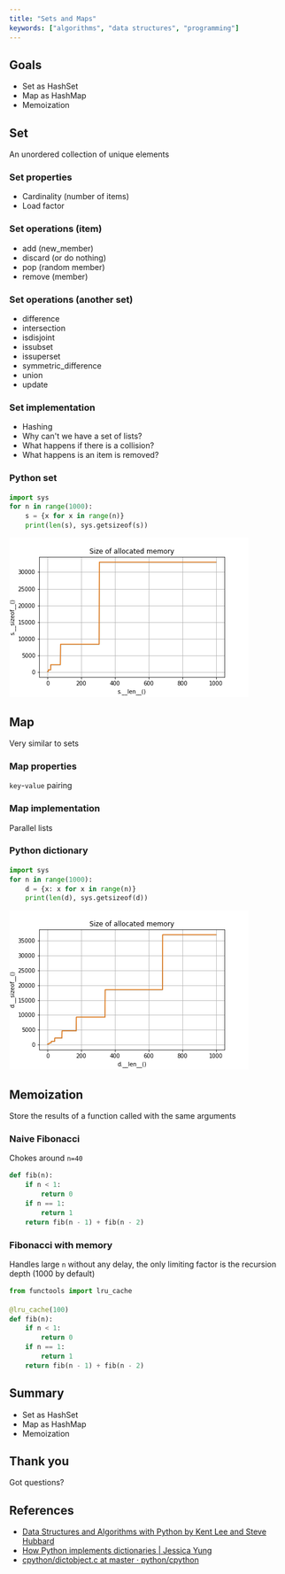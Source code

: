 ```yaml
---
title: "Sets and Maps"
keywords: ["algorithms", "data structures", "programming"]
---
```


## Goals

* Set as HashSet
* Map as HashMap
* Memoization

## Set

An unordered collection of unique elements

### Set properties

* Cardinality (number of items)
* Load factor

### Set operations (item)

* add (new_member)
* discard (or do nothing)
* pop (random member)
* remove (member)

### Set operations (another set)

* difference
* intersection
* isdisjoint
* issubset
* issuperset
* symmetric_difference
* union
* update

### Set implementation

* Hashing
* Why can't we have a set of lists?
* What happens if there is a collision?
* What happens is an item is removed?

### Python set

```python
import sys
for n in range(1000):
    s = {x for x in range(n)}
    print(len(s), sys.getsizeof(s))
```

![Memory allocation](images/set_size.png)

## Map

Very similar to sets

### Map properties

`key`-`value` pairing

### Map implementation

Parallel lists

### Python dictionary

```python
import sys
for n in range(1000):
    d = {x: x for x in range(n)}
    print(len(d), sys.getsizeof(d))
```

![Memory allocation](images/dict_size.png)

## Memoization

Store the results of a function called with the same arguments

### Naive Fibonacci

Chokes around `n=40`

```python
def fib(n):
    if n < 1:
        return 0
    if n == 1:
        return 1
    return fib(n - 1) + fib(n - 2)
```

### Fibonacci with memory

Handles large `n` without any delay, the only limiting factor is the recursion depth (1000 by default)

```python
from functools import lru_cache

@lru_cache(100)
def fib(n):
    if n < 1:
        return 0
    if n == 1:
        return 1
    return fib(n - 1) + fib(n - 2)
```

## Summary

* Set as HashSet
* Map as HashMap
* Memoization

## Thank you

Got questions?

## References

* [Data Structures and Algorithms with Python by Kent Lee and Steve Hubbard](https://dl.acm.org/citation.cfm?id=2732680)
* [How Python implements dictionaries | Jessica Yung](http://www.jessicayung.com/how-python-implements-dictionaries/)
* [cpython/dictobject.c at master · python/cpython](https://github.com/python/cpython/blob/master/Objects/dictobject.c)
